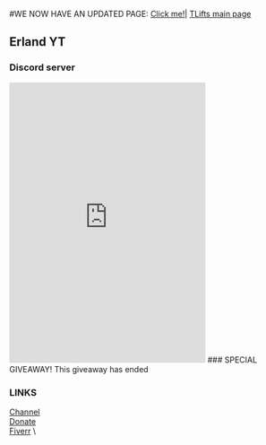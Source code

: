 <script data-ad-client="ca-pub-8043166210870766" async src="https://pagead2.googlesyndication.com/pagead/js/adsbygoogle.js"></script>
#WE NOW HAVE AN UPDATED PAGE: [Click me!](https://new.erland.fi)| [TLifts main page](https://new.erland.fi/TLifts)
## Erland YT
### Discord server
<iframe src="https://discord.com/widget?id=498139739912667136&theme=dark" width="350" height="500" allowtransparency="true" frameborder="0" sandbox="allow-popups allow-popups-to-escape-sandbox allow-same-origin allow-scripts"></iframe>
### SPECIAL GIVEAWAY!
This giveaway has ended

### LINKS
[Channel](https://www.youtube.com/channel/UC_1Kz8Ve6uD1kmzGmdoU17Q) \
[Donate](/donate) \
[Fiverr](https://www.fiverr.com/erland_yt_studi) \
